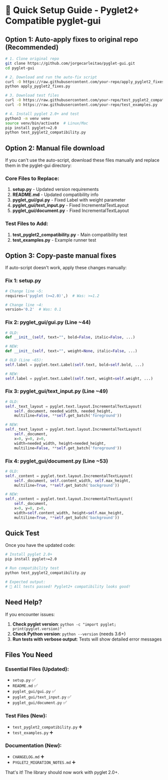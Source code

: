 # 🚀 Quick Setup Guide - Pyglet2+ Compatible pyglet-gui

## Option 1: Auto-apply fixes to original repo (Recommended)

```bash
# 1. Clone original repo
git clone https://github.com/jorgecarleitao/pyglet-gui.git
cd pyglet-gui

# 2. Download and run the auto-fix script
curl -O https://raw.githubusercontent.com/your-repo/apply_pyglet2_fixes.py  # Replace with actual URL
python apply_pyglet2_fixes.py

# 3. Download test files
curl -O https://raw.githubusercontent.com/your-repo/test_pyglet2_compatibility.py
curl -O https://raw.githubusercontent.com/your-repo/test_examples.py

# 4. Install pyglet 2.0+ and test
python3 -m venv venv
source venv/bin/activate  # Linux/Mac
pip install pyglet>=2.0
python test_pyglet2_compatibility.py
```

## Option 2: Manual file download

If you can't use the auto-script, download these files manually and replace them in the pyglet-gui directory:

### Core Files to Replace:
1. **setup.py** - Updated version requirements
2. **README.md** - Updated compatibility info  
3. **pyglet_gui/gui.py** - Fixed Label with weight parameter
4. **pyglet_gui/text_input.py** - Fixed IncrementalTextLayout
5. **pyglet_gui/document.py** - Fixed IncrementalTextLayout

### Test Files to Add:
1. **test_pyglet2_compatibility.py** - Main compatibility test
2. **test_examples.py** - Example runner test

## Option 3: Copy-paste manual fixes

If auto-script doesn't work, apply these changes manually:

### Fix 1: setup.py
```python
# Change line ~5:
requires=('pyglet (>=2.0)',)  # Was: >=1.2

# Change line ~4:
version='0.2'  # Was: 0.1
```

### Fix 2: pyglet_gui/gui.py (Line ~44)
```python
# OLD:
def __init__(self, text="", bold=False, italic=False, ...)

# NEW:
def __init__(self, text="", weight=None, italic=False, ...)
```

```python
# OLD (Line ~65):
self.label = pyglet.text.Label(self.text, bold=self.bold, ...)

# NEW:
self.label = pyglet.text.Label(self.text, weight=self.weight, ...)
```

### Fix 3: pyglet_gui/text_input.py (Line ~49)
```python
# OLD:
self._text_layout = pyglet.text.layout.IncrementalTextLayout(
    self._document, needed_width, needed_height,
    multiline=False, **self.get_batch('foreground'))

# NEW:
self._text_layout = pyglet.text.layout.IncrementalTextLayout(
    self._document, 
    x=0, y=0, z=0,
    width=needed_width, height=needed_height,
    multiline=False, **self.get_batch('foreground'))
```

### Fix 4: pyglet_gui/document.py (Line ~53)
```python
# OLD:
self._content = pyglet.text.layout.IncrementalTextLayout(
    self._document, self.content_width, self.max_height,
    multiline=True, **self.get_batch('background'))

# NEW:
self._content = pyglet.text.layout.IncrementalTextLayout(
    self._document,
    x=0, y=0, z=0,
    width=self.content_width, height=self.max_height,
    multiline=True, **self.get_batch('background'))
```

## Quick Test

Once you have the updated code:

```bash
# Install pyglet 2.0+
pip install pyglet>=2.0

# Run compatibility test
python test_pyglet2_compatibility.py

# Expected output:
# 🎉 All tests passed! Pyglet2+ compatibility looks good!
```

## Need Help?

If you encounter issues:

1. **Check pyglet version**: `python -c "import pyglet; print(pyglet.version)"`
2. **Check Python version**: `python --version` (needs 3.6+)
3. **Run tests with verbose output**: Tests will show detailed error messages

## Files You Need

### Essential Files (Updated):
- `setup.py` ✅
- `README.md` ✅  
- `pyglet_gui/gui.py` ✅
- `pyglet_gui/text_input.py` ✅
- `pyglet_gui/document.py` ✅

### Test Files (New):
- `test_pyglet2_compatibility.py` ➕
- `test_examples.py` ➕

### Documentation (New):
- `CHANGELOG.md` ➕
- `PYGLET2_MIGRATION_NOTES.md` ➕

That's it! The library should now work with pyglet 2.0+.